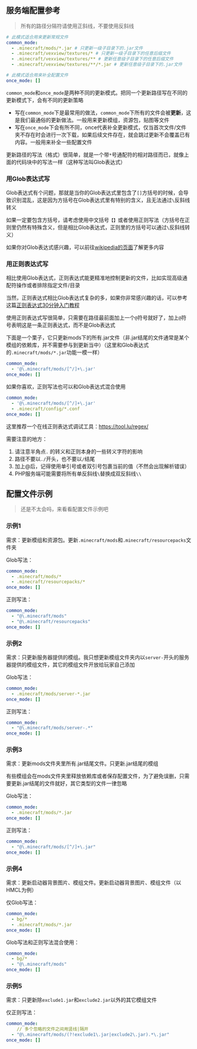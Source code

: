 ## 服务端配置参考

> 所有的路径分隔符请使用正斜线，不要使用反斜线

```yaml
# 此模式适合用来更新常规文件
common_mode: 
  - .minecraft/mods/*.jar # 只更新一级子目录下的.jar文件
  - .minecraft/vexview/textures/* # 只更新一级子目录下的任意后缀文件
  - .minecraft/vexview/textures/** # 更新任意级子目录下的任意后缀文件
  - .minecraft/vexview/textures/**/*.jar # 更新任意级子目录下的.jar文件

# 此模式适合用来补全配置文件
once_mode: []
```

`common_mode`和`once_mode`是两种不同的更新模式。把同一个更新路径写在不同的更新模式下，会有不同的更新策略

+ 写在`common_mode`下是最常用的做法，`common_mode`下所有的文件会被**更新**，这是我们最通俗的更新做法。一般用来更新模组，资源包，贴图等文件
+ 写在`once_mode`下会有所不同，once代表补全更新模式，仅当首次文件/文件夹不存在时会进行一次下载，如果后续文件存在，就会跳过更新不会覆盖已有内容。一般用来补全一些配置文件

更新路径的写法（格式）很简单，就是一个带`*`号通配符的相对路径而已，就像上面的代码块中的写法一样（这种写法叫Glob表达式）

<!-- tabs:start -->

### **用Glob表达式写**

Glob表达式有个问题，那就是当你的Glob表达式里包含了`[]`方括号的时候，会导致识别混乱，这是因为方括号在Glob表达式里有特别的含义，且无法通过`\`反斜线转义

如果一定要包含方括号，请考虑使用中文括号`【】`或者使用正则写法（方括号在正则里仍然有特殊含义，但是相比Glob表达式，正则里的方括号可以通过`\`反斜线转义）

如果你对Glob表达式感兴趣，可以前往[wikipedia的页面](https://en.wikipedia.org/wiki/Glob_(programming))了解更多内容

### **用正则表达式写**

相比使用Glob表达式，正则表达式能更精准地控制更新的文件，比如实现高级通配符操作或者排除指定文件/目录

当然，正则表达式相比Glob表达式复杂的多，如果你非常感兴趣的话，可以参考这篇[正则表达式30分钟入门教程](https://deerchao.cn/tutorials/regex/regex.htm)

使用正则表达式写很简单，只需要在路径最前面加上一个`@`符号就好了，加上`@`符号表明这是一条正则表达式，而不是Glob表达式

下面是一个栗子，它只更新mods下的所有.jar文件（非.jar结尾的文件通常是某个模组的依赖库，并不需要参与到更新当中）（这里和Glob表达式的`.minecraft/mods/*.jar`功能一模一样）

```yaml
common_mode: 
  - '@\.minecraft/mods/[^/]+\.jar'
once_mode: []
```

如果你喜欢，正则写法也可以和Glob表达式混合使用

```yaml
common_mode: 
  - '@\.minecraft/mods/[^/]+\.jar'
  - .minecraft/config/*.conf
once_mode: []
```

这里推荐一个在线正则表达式调试工具：https://tool.lu/regex/

需要注意的地方：

1. 请注意半角点`.` 的转义和正则本身的一些转义字符的影响
2. 路径不要以`./`开头，也不要以`/`结尾
3. 加上@后，记得使用单引号或者双引号包裹当前的值（不然会出现解析错误）
4. PHP服务端可能需要将所有单反斜线`\`替换成双反斜线`\\`

<!-- tabs:end -->

## 配置文件示例

> 还是不太会吗，来看看配置文件示例吧

<!-- tabs:start -->

### **示例1**

需求：更新模组和资源包。更新`.minecraft/mods`和`.minecraft/resourcepacks`文件夹

Glob写法：

```yaml
common_mode: 
  - .minecraft/mods/*
  - .minecraft/resourcepacks/*
once_mode: []
```

正则写法：

```yaml
common_mode: 
  - "@\.minecraft/mods"
  - "@\.minecraft/resourcepacks"
once_mode: []
```

### **示例2**

需求：只更新服务器提供的模组。我只想更新模组文件夹内以`server-`开头的服务器提供的模组文件，其它的模组文件开放给玩家自己添加

Glob写法：

```yaml
common_mode: 
  - .minecraft/mods/server-*.jar
once_mode: []
```

正则写法：

```yaml
common_mode: 
  - "@\.minecraft/mods/server-.*"
once_mode: []
```

### **示例3**

需求：更新mods文件夹里所有.jar结尾文件。只更新.jar结尾的模组

有些模组会在mods文件夹里释放依赖库或者保存配置文件，为了避免误删，只需要更新.jar结尾的文件就好，其它类型的文件一律忽略

Glob写法：

```yaml
common_mode: 
  - .minecraft/mods/*.jar
once_mode: []
```

正则写法：

```yaml
common_mode: 
  - "@\.minecraft/mods/[^/]+\.jar"
once_mode: []
```

### **示例4**

需求：更新启动器背景图片、模组文件。更新启动器背景图片、模组文件（以HMCL为例）

仅Glob写法：

```yaml
common_mode: 
  - bg/*
  - .minecraft/mods/*.jar
once_mode: []
```

Glob写法和正则写法混合使用：

```yaml
common_mode: 
  - bg/*
  - "@\.minecraft/mods"
once_mode: []
```

### **示例5**

需求：只更新除`exclude1.jar`和`exclude2.jar`以外的其它模组文件

仅正则写法：

```yaml
common_mode: 
    // 多个忽略的文件之间用竖线|隔开
  - "@\.minecraft/mods/(?!exclude1\.jar|exclude2\.jar).*\.jar"
once_mode: []
```

<!-- tabs:end -->